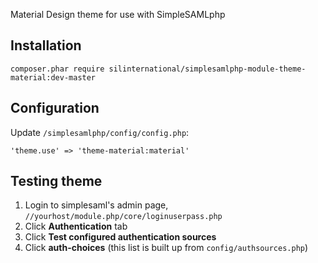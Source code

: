 Material Design theme for use with SimpleSAMLphp 

## Installation

```
composer.phar require silinternational/simplesamlphp-module-theme-material:dev-master
```

## Configuration

Update `/simplesamlphp/config/config.php`:

```
'theme.use' => 'theme-material:material'
```

## Testing theme

1. Login to simplesaml's admin page, `//yourhost/module.php/core/loginuserpass.php`
2. Click **Authentication** tab
3. Click **Test configured authentication sources**
4. Click **auth-choices** (this list is built up from `config/authsources.php`)
